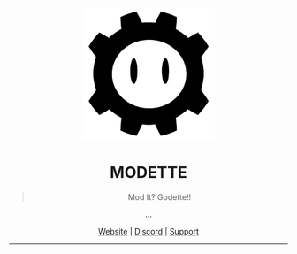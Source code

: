  <p align="center">
  <img src="_res/logo.png" alt="Modette Logo" width="240" height="240">
</p>
<h1 align="center">MODETTE</h1>
<blockquote>
  <p align="center">Mod It? Godette!</a>!</p>
</blockquote>

<p align="center">
...
</p>

<div align="center">
  <a href="https://modette.github.io/">Website</a> |
  <a href="https://discord.gg/bxwc8AtdAm">Discord</a> |
  <a href="add-github-sponsors-link">Support</a>
</div>

---

